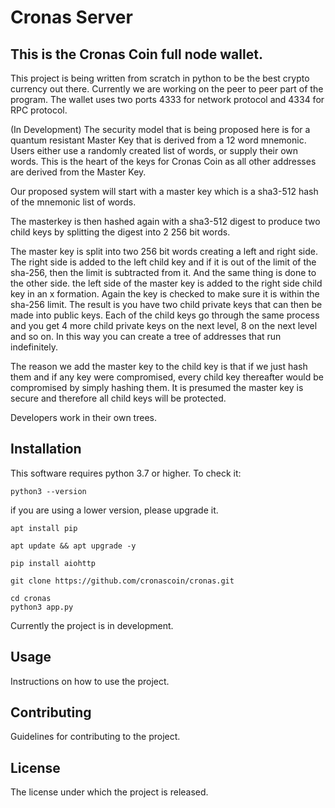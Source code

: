 # Cronas Server

## This is the Cronas Coin full node wallet.

This project is being written from scratch in python to be the best crypto currency out there. Currently we are working on the peer to peer part of the program. The wallet uses two ports 4333 for network protocol and 4334 for RPC protocol.

(In Development) The security model that is being proposed here is for a quantum resistant Master Key that is derived from a 12 word mnemonic. Users either use a randomly created list of words, or supply their own words. This is the heart of the keys for Cronas Coin as all other addresses are derived from the Master Key.

Our proposed system will start with a master key which is a sha3-512 hash of the mnemonic list of words.

The masterkey is then hashed again with a sha3-512 digest to produce two child keys by splitting the digest into 2 256 bit words.

The master key is split into two 256 bit words creating a left and right side. The right side is added to the left child key and if it is out of the limit of the sha-256, then the limit is subtracted from it. And the same thing is done to the other side. the left side of the master key is added to the right side child key in an x formation. Again the key is checked to make sure it is within the sha-256 limit. The result is you have two child private keys that can then be made into public keys.
Each of the child keys go through the same process and you get 4 more child private keys on the next level, 8 on the next level and so on. In this way you can create a tree of addresses that run indefinitely.

The reason we add the master key to the child key is that if we just hash them and if any key were compromised, every child key thereafter would be compromised by simply hashing them. It is presumed the master key is secure and therefore all child keys will be protected.

Developers work in their own trees.

## Installation
This software requires python 3.7 or higher. To check it:
```
python3 --version
```
if you are using a lower version, please upgrade it.
```
apt install pip
```
```
apt update && apt upgrade -y
```
```
pip install aiohttp
```
```
git clone https://github.com/cronascoin/cronas.git
```
```
cd cronas
python3 app.py
```

Currently the project is in development.

## Usage

Instructions on how to use the project.

## Contributing

Guidelines for contributing to the project.

## License

The license under which the project is released.

